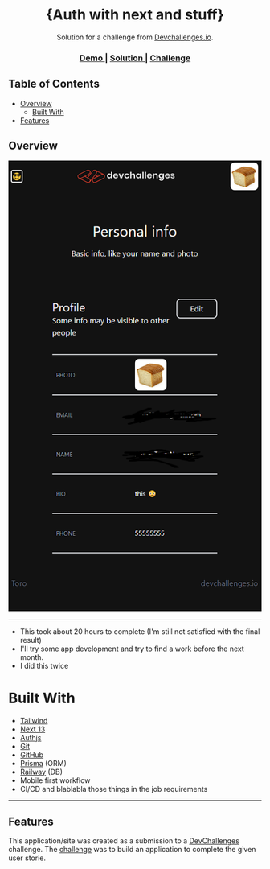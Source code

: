 <!-- Please update value in the {}  -->

<h1 align="center">{Auth with next and stuff}</h1>

<div align="center">
   Solution for a challenge from  <a href="http://devchallenges.io" target="_blank">Devchallenges.io</a>.
</div>

<div align="center">
  <h3>
    <a href="https://authwithnextchallenge.vercel.app">
      Demo
    </a>
    <span> | </span>
    <a href="https://github.com/XxtbmfxX/authwithnextchallenge">
      Solution
    </a>
    <span> | </span>
    <a href="https://devchallenges.io/challenges/N1fvBjQfhlkctmwj1tnw">
      Challenge
    </a>
  </h3>
</div>

<!-- TABLE OF CONTENTS -->

## Table of Contents

- [Overview](#overview)
  - [Built With](#built-with)
- [Features](#features)

<!-- OVERVIEW -->

## Overview

![screenshot](screenshot.png)

---

- This took about 20 hours to complete (I'm still not satisfied with the final result)
- I'll try some app development and try to find a work before the next month.
- I did this twice

# Built With

<!-- This section should list any major frameworks that you built your project using. Here are a few examples.-->

- [Tailwind](https://tailwindcss.com/)
- [Next 13](https://nextjs.org)
- [Authjs](https://authjs.dev)
- [Git](https://git-scm.com)
- [GitHub](https://github.com)
- [Prisma](https://www.prisma.io) (ORM)
- [Railway](https://railway.app) (DB)
- Mobile first workflow
- CI/CD and blablabla those things in the job requirements

---

## Features

<!-- List the features of your application or follow the template. Don't share the figma file here :) -->

This application/site was created as a submission to a [DevChallenges](https://devchallenges.io/challenges) challenge. The [challenge](https://devchallenges.io/challenges/N1fvBjQfhlkctmwj1tnw) was to build an application to complete the given user storie.

